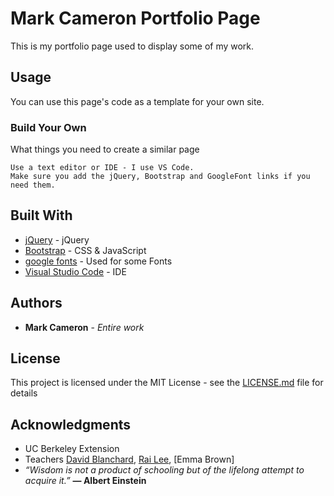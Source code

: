 # Mark Cameron Portfolio Page
This is my portfolio page used to display some of my work.

## Usage
You can use this page's code as a template for your own site.  

### Build Your Own

What things you need to create a similar page

```
Use a text editor or IDE - I use VS Code.
Make sure you add the jQuery, Bootstrap and GoogleFont links if you need them.
```
## Built With

* [jQuery](http://jquery.com/) - jQuery
* [Bootstrap](https://getbootstrap.com/) - CSS & JavaScript
* [google fonts](https://fonts.google.com/) - Used for some Fonts
* [Visual Studio Code](https://code.visualstudio.com/) - IDE

## Authors

* **Mark Cameron** - *Entire work*

## License

This project is licensed under the MIT License - see the [LICENSE.md](https://github.com/markcam1/markcam1.github.io/blob/master/LICENSE.md) file for details

## Acknowledgments

* UC Berkeley Extension
* Teachers [David Blanchard](https://www.linkedin.com/in/dblanchard13/), [Rai Lee](https://www.linkedin.com/in/rai-lee-38061696/), [Emma Brown]
* _“Wisdom is not a product of schooling but of the lifelong attempt to acquire it.”_ **― Albert Einstein** 